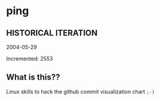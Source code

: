 # ping

## HISTORICAL ITERATION
2004-05-29

Incremented: 2553

## What is this?? 
Linux skills to hack the github commit visualization chart `;-)`

